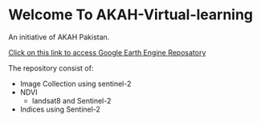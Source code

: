 # Welcome To AKAH-Virtual-learning


An initiative of AKAH Pakistan. 


[Click on this link to access Google Earth Engine Reposatory](https://code.earthengine.google.com/?accept_repo=users/gomalamin/AKAH)

The repository consist of: 

+ Image Collection using sentinel-2
+ NDVI
  + landsat8 and Sentinel-2
+ Indices using Sentinel-2
